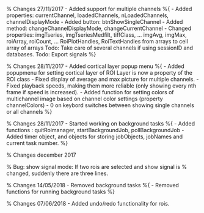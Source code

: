 % Changes 27/11/2017 - Added support for multiple channels
%{
    - Added properties: currentChannel, loadedChannels, nLoadedChannels, channelDisplayMode
    - Added button: btnShowSingleChannel
    - Added method: changeChannelDisplayMode, changeCurrentChannel
    - Changed properties: imgTseries, imgTseriesMedfilt, tiffClass, ... 
                    imgAvg, imgMax, roiArray, roiCount, ...
                    RoiPlotHandles, RoiTextHandles from arrays to cell array of arrays
    Todo: Take care of several channels if using sessionID and databases.
    Todo: Export signals
%}

% Changes 28/11/2017 - Added cortical layer popup menu
%{
    - Added popupmenu for setting cortical layer of ROI
        Layer is now a property of the ROI class
    - Fixed display of average and max picture for multiple channels.
    - Fixed playback speeds, making them more reliable (only showing 
        every nth frame if speed is increased).
    - Added function for setting colors of multichannel image based on
      channel color settings (property channelColors)
    - 0 on keybord switches between showing single channels or all channels 
%}

% Changes 28/11/2017 - Started working on background tasks
%{ 
    - Added functions :
        quitRoimanager, startBackgroundJob, pollBackgroundJob
    - Added timer object, and objects for storing jobObjects, jobNames
        and current task number.
%}

% Changes december 2017

% Bug: show signal mode: If two rois are selected and show signal is
% changed, suddenly there are three lines.

% Changes 14/05/2018 - Removed background tasks
%{
    - Removed functions for running background tasks
%}

% Changes 07/06/2018 - Added undo/redo functionality for rois.
